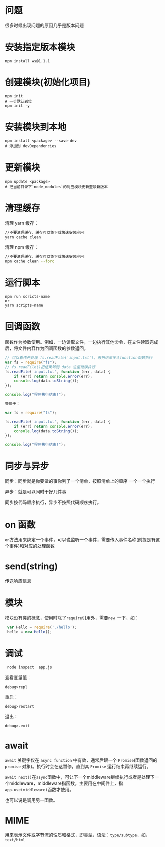 # 问题

很多时候出现问题的原因几乎是版本问题

# 安装指定版本模块

```
npm install ws@1.1.1
```

# 创建模块(初始化项目)

```
npm init
# 一步默认到位
npm init -y 
```

# 安装模块到本地

```
npm install <package> --save-dev
# 添加到 devDependencies
```

# 更新模块

```
npm update <package>
# 把当前目录下`node_modules`的对应模块更新至最新版本
```

# 清理缓存

清理 yarn 缓存：

```sh
//不要清理缓存，缓存可以免下载快速安装应用
yarn cache clean
```

清理 npm 缓存：

```sh
//不要清理缓存，缓存可以免下载快速安装应用
npm cache clean --forc
```

# 运行脚本

```
npm run scricts-name 
or 
yarn scripts-name
```

# 回调函数

函数作为参数使用。例如，一边读取文件，一边执行其他命令，在文件读取完成后，将文件内容作为回调函数的参数返回。

```javascript
// 可以看作先处理 fs.readFile('input.txt')，再把结果传入function函数执行
var fs = require("fs");
// fs.readFile()把结果转到 data 这里继续执行
fs.readFile('input.txt', function (err, data) {
    if (err) return console.error(err);
    console.log(data.toString());
});

console.log("程序执行结束!"); 

等价于：

var fs = require("fs");

fs.readFile('input.txt', function (err, data) {
    if (err) return console.error(err);
    console.log(data.toString());
});

console.log("程序执行结束!"); 
```

# 同步与异步

同步：同步就是你要做的事你列了一个清单，按照清单上的顺序 一个一个执行

异步：就是可以同时干好几件事

同步按代码顺序执行，异步不按照代码顺序执行。

# on 函数

 `on`方法用来绑定一个事件，可以说监听一个事件，需要传入事件名称(前提是有这个事件)和对应的处理函数

# send(string)

传送响应信息

# 模块

模块没有类的概念，使用时除了`require`引用外，需要`new `一下，如：

```javascript
 var Hello = require('./hello'); 
 hello = new Hello();
```

# 调试

```
 node inspect  app.js
```
查看变量值：
```
debug>repl
```

重启：

```
debug>restart
```

退出：

```
debug>.exit
```

# await

`await` 关键字仅在 `async function` 中有效，通常后跟一个 `Promise`(函数返回的 `promise` 对象)。执行时会在这暂停，直到其 `Promise` 运行结束再继续运行。

`await next()`在`async`函数中，可让下一个middleware继续执行或者是处理下一个middleware，middleware指函数。主要用在中间件上，指`app.use(middleware)`函数才使用。

也可以说是调用另一函数。

# MIME

用来表示文件或字节流的性质和格式，即类型，语法：`type/subtype`，如，`text/html`